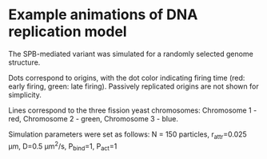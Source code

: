 # Example animations of DNA replication model

The SPB-mediated variant was simulated for a randomly selected genome structure. 

Dots correspond to origins, with the dot color indicating firing time (red: early firing, green: late firing). Passively replicated origins are not shown for simplicity.

Lines correspond to the three fission yeast chromosomes: Chromosome 1 - red, Chromosome 2 - green, Chromosome 3 - blue.

Simulation parameters were set as follows: N = 150 particles, r<sub>attr</sub>=0.025 μm, D=0.5 μm<sup>2</sup>/s,  P<sub>bind</sub>=1, P<sub>act</sub>=1 
